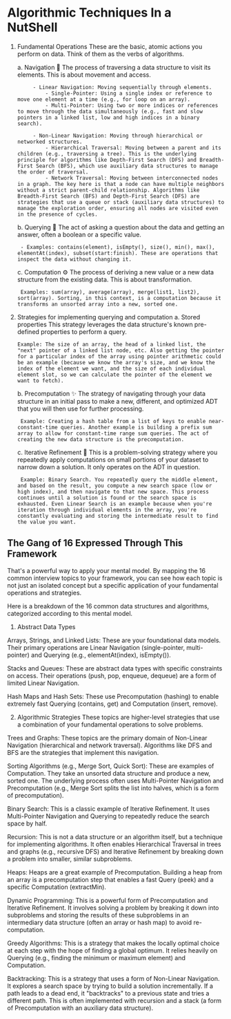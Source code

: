 # Algorithmic Techniques In a NutShell

1. Fundamental Operations
    These are the basic, atomic actions you perform on data. Think of them as the verbs of algorithms.
    
    a. Navigation 🧭
        The process of traversing a data structure to visit its elements. This is about movement and access.
        
            - Linear Navigation: Moving sequentially through elements.
                - Single-Pointer: Using a single index or reference to move one element at a time (e.g., for loop on an array).
                - Multi-Pointer: Using two or more indices or references to move through the data simultaneously (e.g., fast and slow pointers in a linked list, low and high indices in a binary search).
        
            - Non-Linear Navigation: Moving through hierarchical or networked structures.
                - Hierarchical Traversal: Moving between a parent and its children (e.g., traversing a tree). This is the underlying principle for algorithms like Depth-First Search (DFS) and Breadth-First Search (BFS), which use auxiliary data structures to manage the order of traversal.
                - Network Traversal: Moving between interconnected nodes in a graph. The key here is that a node can have multiple neighbors without a strict parent-child relationship. Algorithms like Breadth-First Search (BFS) and Depth-First Search (DFS) are strategies that use a queue or stack (auxiliary data structures) to manage the exploration order, ensuring all nodes are visited even in the presence of cycles.
    
    b. Querying 🔎
        The act of asking a question about the data and getting an answer, often a boolean or a specific value.
        
        - Examples: contains(element), isEmpty(), size(), min(), max(), elementAt(index), subset(start:finish). These are operations that inspect the data without changing it.
    
    c. Computation ⚙️
        The process of deriving a new value or a new data structure from the existing data. This is about transformation.
        
        Examples: sum(array), average(array), merge(list1, list2), sort(array). Sorting, in this context, is a computation because it transforms an unsorted array into a new, sorted one.

3. Strategies for implementing querying and computation
    a. Stored properties
        This strategy leverages the data structure's known pre-defined properties to perform a query.

       Example: The size of an array, the head of a linked list, the "next" pointer of a linked list node, etc. Also getting the pointer for a particular index of the array using pointer arithmetic could be an example (because we know the array's size, and we know the index of the element we want, and the size of each individual element slot, so we can calculate the pointer of the element we want to fetch).
   
    b. Precomputation ✨
        The strategy of navigating through your data structure in an initial pass to make a new, different, and optimized ADT that you will then use for further processing.

        Example: Creating a hash table from a list of keys to enable near-constant-time queries. Another example is building a prefix sum array to allow for constant-time range sum queries. The act of creating the new data structure is the precomputation.
        
    c. Iterative Refinement 🔬
        This is a problem-solving strategy where you repeatedly apply computations on small portions of your dataset to narrow down a solution. It only operates on the ADT in question.
        
        Example: Binary Search. You repeatedly query the middle element, and based on the result, you compute a new search space (low or high index), and then navigate to that new space. This process continues until a solution is found or the search space is exhausted. Even Linear Search is an example because when you're iteration through individual elements in the array, you're constantly evaluating and storing the intermediate result to find the value you want.

## The Gang of 16 Expressed Through This Framework

That's a powerful way to apply your mental model. By mapping the 16 common interview topics to your framework, you can see how each topic is not just an isolated concept but a specific application of your fundamental operations and strategies.

Here is a breakdown of the 16 common data structures and algorithms, categorized according to this mental model.

1. Abstract Data Types

Arrays, Strings, and Linked Lists: These are your foundational data models. Their primary operations are Linear Navigation (single-pointer, multi-pointer) and Querying (e.g., elementAt(index), isEmpty()).

Stacks and Queues: These are abstract data types with specific constraints on access. Their operations (push, pop, enqueue, dequeue) are a form of limited Linear Navigation.

Hash Maps and Hash Sets: These use Precomputation (hashing) to enable extremely fast Querying (contains, get) and Computation (insert, remove).

2. Algorithmic Strategies
These topics are higher-level strategies that use a combination of your fundamental operations to solve problems.

Trees and Graphs: These topics are the primary domain of Non-Linear Navigation (hierarchical and network traversal). Algorithms like DFS and BFS are the strategies that implement this navigation.

Sorting Algorithms (e.g., Merge Sort, Quick Sort): These are examples of Computation. They take an unsorted data structure and produce a new, sorted one. The underlying process often uses Multi-Pointer Navigation and Precomputation (e.g., Merge Sort splits the list into halves, which is a form of precomputation).

Binary Search: This is a classic example of Iterative Refinement. It uses Multi-Pointer Navigation and Querying to repeatedly reduce the search space by half.

Recursion: This is not a data structure or an algorithm itself, but a technique for implementing algorithms. It often enables Hierarchical Traversal in trees and graphs (e.g., recursive DFS) and Iterative Refinement by breaking down a problem into smaller, similar subproblems.

Heaps: Heaps are a great example of Precomputation. Building a heap from an array is a precomputation step that enables a fast Query (peek) and a specific Computation (extractMin).

Dynamic Programming: This is a powerful form of Precomputation and Iterative Refinement. It involves solving a problem by breaking it down into subproblems and storing the results of these subproblems in an intermediary data structure (often an array or hash map) to avoid re-computation.

Greedy Algorithms: This is a strategy that makes the locally optimal choice at each step with the hope of finding a global optimum. It relies heavily on Querying (e.g., finding the minimum or maximum element) and Computation.

Backtracking: This is a strategy that uses a form of Non-Linear Navigation. It explores a search space by trying to build a solution incrementally. If a path leads to a dead end, it "backtracks" to a previous state and tries a different path. This is often implemented with recursion and a stack (a form of Precomputation with an auxiliary data structure).
